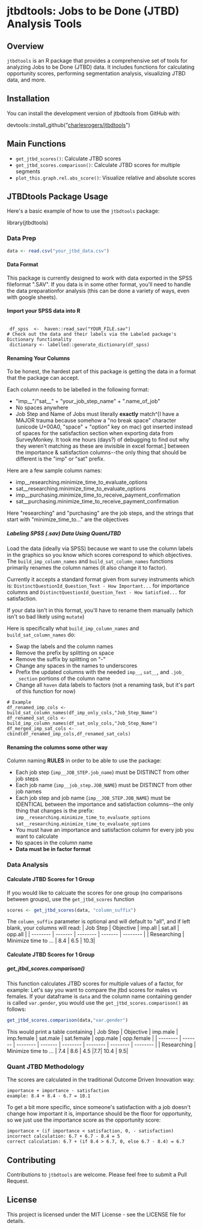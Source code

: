 # jtbdtools: Jobs to be Done (JTBD) Analysis Tools

## Overview

`jtbdtools` is an R package that provides a comprehensive set of tools for analyzing Jobs to be Done (JTBD) data. It includes functions for calculating opportunity scores, performing segmentation analysis, visualizing JTBD data, and more.

## Installation

You can install the development version of jtbdtools from GitHub with:

devtools::install_github("[charlesrogers/jtbdtools](https://github.com/charlesrogers/jtbdtools)")

## Main Functions

- `get_jtbd_scores()`: Calculate JTBD scores
- `get_jtbd_scores.comparison()`: Calculate JTBD scores for multiple segments
- `plot_this.graph.rel.abs_score()`: Visualize relative and absolute scores

## JTBDtools Package Usage

Here's a basic example of how to use the `jtbdtools` package:


library(jtbdtools)

### Data Prep
``` r
data <- read.csv("your_jtbd_data.csv")
```
#### Data Format
This package is currently designed to work with data exported in the SPSS fileformat ".SAV". If you data is in some other format, you'll need to handle the data preparationfor analysis (this can be done a variety of ways, even with google sheets).
#### Import your SPSS data into R

```{r eval=FALSE}

 df_spss  <-  haven::read_sav("YOUR_FILE.sav")
# Check out the data and their labels via the Labeled package's Dictionary functionality
 dictionary <- labelled::generate_dictionary(df_spss)
```

#### Renaming Your Columns

To be honest, the hardest part of this package is getting the data in a format that the package can accept. 

Each column needs to be labelled in the following format:

* "imp__"/"sat__" + "your_job_step_name" + ".name_of_job"
* No spaces anywhere
* Job Step and Name of Jobs must literally __exactly__ match^[I have a MAJOR trauma because somehow a "no break space" character (unicode U+00A0, "space" + "option" key on mac) got inserted instead of spaces for the satisfaction section when exporting data from SurveyMonkey. It took me hours (days?) of debugging to find out why they weren't matching as these are invisible in excel format.] between the importance & satisfaction columns--the only thing that should be different is the "imp" or "sat" prefix.

Here are a few sample column names:

* imp__researching.minimize_time_to_evaluate_options
* sat__researching.minimize_time_to_evaluate_options
* imp__purchasing.minimize_time_to_receive_payment_confirmation
* sat__purchasing.minimize_time_to_receive_payment_confirmation

Here "researching" and "purchasing" are the job steps, and the strings that start with "minimize_time_to..." are the objectives

##### Labeling SPSS (.sav) Data Using QuantJTBD

Load the data (ideally via SPSS) because we want to use the column labels in the graphics so you know which scores correspond to which objectives.
The `build_imp_column_names` and `build_sat_column_names` functions primarily renames the column names (it also change it to factor).

Currently it accepts a standard format given from survey instruments which is:
`DistinctQuestionId_Question_Text - How Important...` for importance columns and `DistinctQuestionId_Question_Text - How Satisfied...` for satisfaction.

If your data isn't in this format, you'll have to rename them manually (which isn't so bad likely using `mutate`)

Here is specifically what `build_imp_column_names` and `build_sat_column_names` do:

+ Swap the labels and the column names
+ Remove the prefix by splitting on space
+ Remove the suffix by splitting on "-"
+ Change any spaces in the names to underscores
+ Prefix the updated columns with the needed `imp__`, `sat__`, and `.job_ _section` portions of the column name
+ Change all `haven` data labels to factors (not a renaming task, but it's part of this function for now)

```{r eval=FALSE}
# Example
df_renamed_imp_cols <- build_sat_column_names(df_imp_only_cols,"Job_Step_Name")
df_renamed_sat_cols <- build_imp_column_names(df_sat_only_cols,"Job_Step_Name")
df_merged_imp_sat_cols <- cbind(df_renamed_imp_cols,df_renamed_sat_cols) 
```

#### Renaming the columns some other way

Column naming __RULES__ in order to be able to use the package:

* Each job step (`imp__JOB_STEP.job_name`) must be DISTINCT from other job steps
* Each job name (`imp__job_step.JOB_NAME`) must be DISTINCT from other job names
* Each job step and job name (`imp__JOB_STEP.JOB_NAME`) must be IDENTICAL between the importance and satisfaction columns--the only thing that changes is the prefix: `imp__researching.minimize_time_to_evaluate_options`  `sat__researching.minimize_time_to_evaluate_options`
* You must have an importance and satisfaction column for every job you want to calculate  
* No spaces in the column name
* __Data must be in factor format__ 

### Data Analysis
#### Calculate JTBD Scores for 1 Group
If you would like to calcuate the scores for one group (no comparisons between groups), use the `get_jtbd_scores` function
``` r
scores <- get_jtbd_scores(data, "column_suffix")
```
The `column_suffix` parameter is optional and will default to "all", and if left blank, your columns will read:
| Job Step | Objective | imp.all | sat.all | opp.all |
| -------- | ------- | -------- | ------- | -------- |
| Researching | Minimize time to ... | 8.4 | 6.5 |  10.3|

#### Calculate JTBD Scores for 1 Group
##### get_jtbd_scores.comparison()

This function calculates JTBD scores for multiple values of a factor, for example:
Let's say you want to compare the jtbd scores for males vs females.
If your dataframe is `data` and the column name containing gender is called `var.gender`, you would use the `get_jtbd_scores.comparison()` as follows:
```r
get_jtbd_scores.comparison(data,"var.gender")
```
This would print a table containing 
| Job Step | Objective | imp.male | imp.female | sat.male | sat.female | opp.male | opp.female |
| -------- | ------- | -------- | ------- | -------- | -------- | -------- | -------- | 
| Researching | Minimize time to ... | 7.4 | 8.6 | 4.5 |7.7| 10.4 | 9.5|

### Quant JTBD Methodology

The scores are calculated in the traditional Outcome Driven Innovation way:
```{r eval=FALSE}
importance + importance - satisfaction
example: 8.4 + 8.4 - 6.7 = 10.1
```
To get a bit more specific, since someone's satisfaction with a job doesn't change how important it is, importance should be the floor for opportunity, so we just use the importance score as the opportunity score:
```{r eval=FALSE}
importance + (if importance < satisfaction, 0, - satisfaction)
incorrect calculation: 6.7 + 6.7 - 8.4 = 5
correct calculation: 6.7 + (if 8.4 > 6.7, 0, else 6.7 - 8.4) = 6.7

```

## Contributing

Contributions to `jtbdtools` are welcome. Please feel free to submit a Pull Request.

## License

This project is licensed under the MIT License - see the LICENSE file for details.
